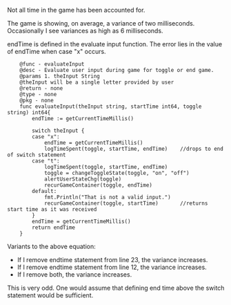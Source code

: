 Not all time in the game has been accounted for. 

The game is showing, on average, a variance of two milliseconds.  Occasionally I see variances as high as 6 milliseconds.

endTime is defined in the evaluate input function.  The error lies in the value of endTime when case "x" occurs.  


		@func - evaluateInput
		@desc - Evaluate user input during game for toggle or end game.
		@params 1. theInput String
		@theInput will be a single letter provided by user
		@return - none
		@type - none
		@pkg - none
		func evaluateInput(theInput string, startTime int64, toggle string) int64{
			endTime := getCurrentTimeMillis()

			switch theInput {
			case "x":
				endTime = getCurrentTimeMillis()
				logTimeSpent(toggle, startTime, endTime)	//drops to end of switch statement
			case "t":
				logTimeSpent(toggle, startTime, endTime)
				toggle = changeToggleState(toggle, "on", "off")
				alertUserStateChg(toggle)
				recurGameContainer(toggle, endTime)
			default:
				fmt.Println("That is not a valid input.")
				recurGameContainer(toggle, startTime)		//returns start time as it was received
			}
			endTime = getCurrentTimeMillis()
			return endTime
		}
      

Variants to the above equation:
* If I remove endtime statement from line 23, the variance increases.
* If I remove endtime statement from line 12, the variance increases.
* If I remove both, the variance increases.

This is very odd.  One would assume that defining end time above the switch statement would be sufficient.
